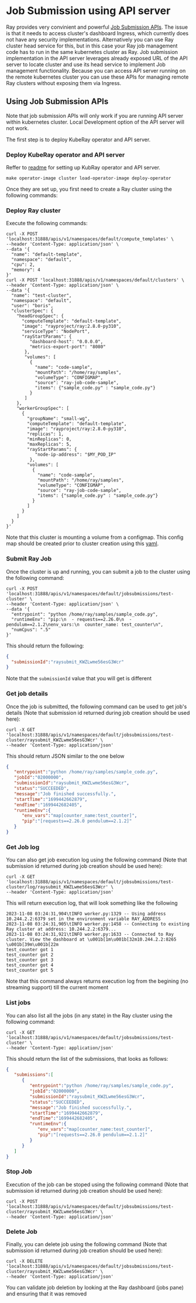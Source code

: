 # Job Submission using API server

Ray provides very convinient and powerful [Job Submission APIs](https://docs.ray.io/en/latest/cluster/running-applications/job-submission/rest.html). The issue is that it needs to access cluster's dashboard Ingress, which currently does not have any security implementations. Alternatively you can use Ray cluster head service for this, but in this case your Ray job management code has to run in the same kubernetes cluster as Ray. Job submission implementation in the API server leverages already exposed URL of the API server to locate cluster and use its head service to implement Job management functionality. Because you can access API server running on the remote kubernetes cluster you can use these APIs for managing remote Ray clusters without exposing them via Ingress.

## Using Job Submission APIs

Note that job submission APIs will only work if you are running API server within kubernetes cluster. Local Development option of the API server will not work.

The first step is to deploy KubeRay operator and API server.

### Deploy KubeRay operator and API server

Reffer to [readme](README.md) for setting up KubRay operator and API server.

```shell
make operator-image cluster load-operator-image deploy-operator
```

Once they are set up, you first need to create a Ray cluster using the following commands:

### Deploy Ray cluster

Execute the following commands:

```shell
curl -X POST 'localhost:31888/apis/v1/namespaces/default/compute_templates' \
--header 'Content-Type: application/json' \
--data '{
  "name": "default-template",
  "namespace": "default",
  "cpu": 2,
  "memory": 4
}'
curl -X POST 'localhost:31888/apis/v1/namespaces/default/clusters' \
--header 'Content-Type: application/json' \
--data '{
  "name": "test-cluster",
  "namespace": "default",
  "user": "boris",
  "clusterSpec": {
    "headGroupSpec": {
      "computeTemplate": "default-template",
      "image": "rayproject/ray:2.8.0-py310",
      "serviceType": "NodePort",
      "rayStartParams": {
         "dashboard-host": "0.0.0.0",
         "metrics-export-port": "8080"
       },
       "volumes": [
         {
           "name": "code-sample",
           "mountPath": "/home/ray/samples",
           "volumeType": "CONFIGMAP",
           "source": "ray-job-code-sample",
           "items": {"sample_code.py" : "sample_code.py"}
         }
       ]
    },
    "workerGroupSpec": [
      {
        "groupName": "small-wg",
        "computeTemplate": "default-template",
        "image": "rayproject/ray:2.8.0-py310",
        "replicas": 1,
        "minReplicas": 0,
        "maxReplicas": 5,
        "rayStartParams": {
           "node-ip-address": "$MY_POD_IP"
         },
        "volumes": [
          {
            "name": "code-sample",
            "mountPath": "/home/ray/samples",
            "volumeType": "CONFIGMAP",
            "source": "ray-job-code-sample",
            "items": {"sample_code.py" : "sample_code.py"}
          }
        ]
      }
    ]
  }
}'
```

Note that this cluster is mounting a volume from a configmap. This config map should be created prior to cluster creation using this [yaml](/test/job/code.yaml).

### Submit Ray Job

Once the cluster is up and running, you can submit a job to the cluster using the following command:

```shell
curl -X POST 'localhost:31888/apis/v1/namespaces/default/jobsubmissions/test-cluster' \
--header 'Content-Type: application/json' \
--data '{
  "entrypoint": "python /home/ray/samples/sample_code.py",
  "runtimeEnv": "pip:\n  - requests==2.26.0\n  - pendulum==2.1.2\nenv_vars:\n  counter_name: test_counter\n",
  "numCpus": ".5"
}'
```

This should return the following:

```json
{
  "submissionId":"raysubmit_KWZLwme56esG3Wcr"
}
```

Note that the `submissionId` value that you will get is different

### Get job details

Once the job is submitted, the following command can be used to get job's details (Note that submission id returned during job creation should be used here):

```shell
curl -X GET 'localhost:31888/apis/v1/namespaces/default/jobsubmissions/test-cluster/raysubmit_KWZLwme56esG3Wcr' \
--header 'Content-Type: application/json' 
```

This should return JSON similar to the one below

```json
{
   "entrypoint":"python /home/ray/samples/sample_code.py",
   "jobId":"02000000",
   "submissionId":"raysubmit_KWZLwme56esG3Wcr",
   "status":"SUCCEEDED",
   "message":"Job finished successfully.",
   "startTime":"1699442662879",
   "endTime":"1699442682405",
   "runtimeEnv":{
      "env_vars":"map[counter_name:test_counter]",
      "pip":"[requests==2.26.0 pendulum==2.1.2]"
   }
}
```

### Get Job log

You can also get job execution log using the following command (Note that submission id returned during job creation should be used here):

```shell
curl -X GET 'localhost:31888/apis/v1/namespaces/default/jobsubmissions/test-cluster/log/raysubmit_KWZLwme56esG3Wcr' \
--header 'Content-Type: application/json' 
```

This will return execution log, that will look something like the following

```text
2023-11-08 03:24:31,904\tINFO worker.py:1329 -- Using address 10.244.2.2:6379 set in the environment variable RAY_ADDRESS
2023-11-08 03:24:31,905\tINFO worker.py:1458 -- Connecting to existing Ray cluster at address: 10.244.2.2:6379...
2023-11-08 03:24:31,921\tINFO worker.py:1633 -- Connected to Ray cluster. View the dashboard at \u001b[1m\u001b[32m10.244.2.2:8265 \u001b[39m\u001b[22m
test_counter got 1
test_counter got 2
test_counter got 3
test_counter got 4
test_counter got 5
```

Note that this command always returns execution log from the begining (no streaming support) till the current moment

### List jobs

You can also list all the jobs (in any state) in the Ray cluster using the following command:

```shell
curl -X GET 'localhost:31888/apis/v1/namespaces/default/jobsubmissions/test-cluster' \
--header 'Content-Type: application/json' 
```

This should return the list of the submissions, that looks as follows:

```json
{
   "submissions":[
      {
         "entrypoint":"python /home/ray/samples/sample_code.py",
         "jobId":"02000000",
         "submissionId":"raysubmit_KWZLwme56esG3Wcr",
         "status":"SUCCEEDED",
         "message":"Job finished successfully.",
         "startTime":"1699442662879",
         "endTime":"1699442682405",
         "runtimeEnv":{
            "env_vars":"map[counter_name:test_counter]",
            "pip":"[requests==2.26.0 pendulum==2.1.2]"
         }
      }
   ]
}
```

### Stop Job

Execution of the job can be stoped using the following command (Note that submission id returned during job creation should be used here):

```shell
curl -X POST 'localhost:31888/apis/v1/namespaces/default/jobsubmissions/test-cluster/raysubmit_KWZLwme56esG3Wcr' \
--header 'Content-Type: application/json' 
```

### Delete Job

Finally, you can delete job using the following command (Note that submission id returned during job creation should be used here):

```shell
curl -X DELETE 'localhost:31888/apis/v1/namespaces/default/jobsubmissions/test-cluster/raysubmit_KWZLwme56esG3Wcr' \
--header 'Content-Type: application/json' 
```

You can validate job deletion by looking at the Ray dashboard (jobs pane) and ensuring that it was removed
